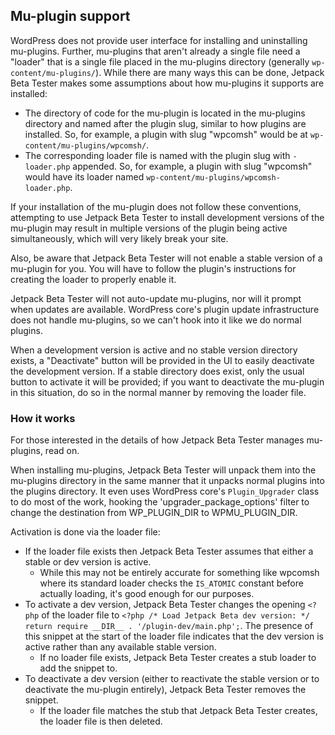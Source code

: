 ## Mu-plugin support

WordPress does not provide user interface for installing and uninstalling mu-plugins. Further, mu-plugins that aren't already a single file need a "loader" that is a single file placed in the mu-plugins directory (generally `wp-content/mu-plugins/`). While there are many ways this can be done, Jetpack Beta Tester makes some assumptions about how mu-plugins it supports are installed:

* The directory of code for the mu-plugin is located in the mu-plugins directory and named after the plugin slug, similar to how plugins are installed. So, for example, a plugin with slug "wpcomsh" would be at `wp-content/mu-plugins/wpcomsh/`.
* The corresponding loader file is named with the plugin slug with `-loader.php` appended. So, for example, a plugin with slug "wpcomsh" would have its loader named `wp-content/mu-plugins/wpcomsh-loader.php`.

If your installation of the mu-plugin does not follow these conventions, attempting to use Jetpack Beta Tester to install development versions of the mu-plugin may result in multiple versions of the plugin being active simultaneously, which will very likely break your site.

Also, be aware that Jetpack Beta Tester will not enable a stable version of a mu-plugin for you. You will have to follow the plugin's instructions for creating the loader to properly enable it.

Jetpack Beta Tester will not auto-update mu-plugins, nor will it prompt when updates are available. WordPress core's plugin update infrastructure does not handle mu-plugins, so we can't hook into it like we do normal plugins.

When a development version is active and no stable version directory exists, a "Deactivate" button will be provided in the UI to easily deactivate the development version.
If a stable directory does exist, only the usual button to activate it will be provided; if you want to deactivate the mu-plugin in this situation, do so in the normal manner by removing the loader file.

### How it works

For those interested in the details of how Jetpack Beta Tester manages mu-plugins, read on.

When installing mu-plugins, Jetpack Beta Tester will unpack them into the mu-plugins directory in the same manner that it unpacks normal plugins into the plugins directory. It even uses WordPress core's `Plugin_Upgrader` class to do most of the work, hooking the 'upgrader_package_options' filter to change the destination from WP_PLUGIN_DIR to WPMU_PLUGIN_DIR.

Activation is done via the loader file:

* If the loader file exists then Jetpack Beta Tester assumes that either a stable or dev version is active.
  * While this may not be entirely accurate for something like wpcomsh where its standard loader checks the `IS_ATOMIC` constant before actually loading, it's good enough for our purposes.
* To activate a dev version, Jetpack Beta Tester changes the opening `<?php` of the loader file to `<?php /* Load Jetpack Beta dev version: */ return require __DIR__ . '/plugin-dev/main.php';`. The presence of this snippet at the start of the loader file indicates that the dev version is active rather than any available stable version.
  * If no loader file exists, Jetpack Beta Tester creates a stub loader to add the snippet to.
* To deactivate a dev version (either to reactivate the stable version or to deactivate the mu-plugin entirely), Jetpack Beta Tester removes the snippet.
  * If the loader file matches the stub that Jetpack Beta Tester creates, the loader file is then deleted.
